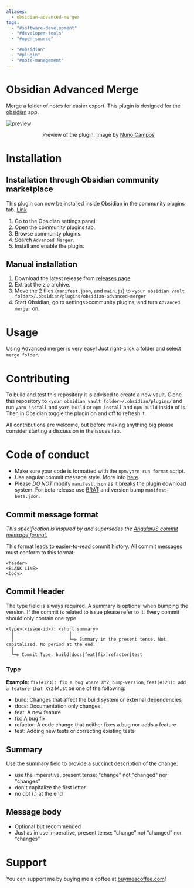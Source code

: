 ```yaml
---
aliases:
  - obsidian-advanced-merger
tags:
  - "#software-development"
  - "#developer-tools"
  - "#open-source"

  - "#obsidian"
  - "#plugin"
  - "#note-management"
---
```

# Obsidian Advanced Merge

Merge a folder of notes for easier export. This plugin is designed for the [obsidian](https://obsidian.md/) app.

![preview](https://github.com/antoKeinanen/obsidian-advanced-merger/blob/master/media/1%200Ghz5j7MB_oKJdxoIc5-lg.gif?raw=true)

<p align="center">
Preview of the plugin. Image by
<a href="https://medium.com/technology-hits/obsidian-plugins-review-14-20d087f0e23a">Nuno Campos</a>
</p>

# Installation

## Installation through Obsidian community marketplace

This plugin can now be installed inside Obsidian in the community plugins tab. [Link](obsidian://show-plugin?id=advanced-merger)

1. Go to the Obsidian settings panel.
2. Open the community plugins tab.
3. Browse community plugins.
4. Search `Advanced Merger`.
5. Install and enable the plugin.

## Manual installation

1. Download the latest release from [releases page](https://github.com/antoKeinanen/obsidian-advanced-merger/releases).
2. Extract the zip archive.
3. Move the 2 files (`manifest.json`, and `main.js`) to `<your obsidian vault folder>/.obsidian/plugins/obsidian-advanced-merger`
4. Start Obsidian, go to settings>community plugins, and turn `Advanced merger` on.

# Usage

Using Advanced merger is very easy! Just right-click a folder and select `merge folder`.

# Contributing

To build and test this repository it is advised to create a new vault. Clone this repository to `<your obsidian vault folder>/.obsidian/plugins/` and run `yarn install` and `yarn build` or `npm install` and `npm build` inside of is. Then in Obsidian toggle the plugin on and off to refresh it.

All contributions are welcome, but before making anything big please consider starting a discussion in the issues tab.

# Code of conduct

-   Make sure your code is formatted with the `npm/yarn run format` script.
-   Use angular commit message style. More info [here](https://github.com/antoKeinanen/obsidian-advanced-merger#commit-message-format).
-   Please _DO NOT_ modify `manifest.json` as it breaks the plugin download system. For beta release use [BRAT](https://tfthacker.com/Obsidian+Plugins+by+TfTHacker/BRAT+-+Beta+Reviewer's+Auto-update+Tool/Quick+guide+for+using+BRAT#Testing+Plugins) and version bump `manifest-beta.json`.

## Commit message format

_This specification is inspired by and supersedes the [AngularJS commit message format.](https://github.com/angular/angular/blob/main/CONTRIBUTING.md#commit)_

This format leads to easier-to-read commit history.
All commit messages must conform to this format:

```
<header>
<BLANK LINE>
<body>
```

## Commit Header

The type field is always required. A summary is optional when bumping the version. If the commit is related to issue please refer to it. Every commit should only contain one type.

```
<type>(<issue-id>): <short summary>
  │						│
  │						└─⫸ Summary in the present tense. Not capitalized. No period at the end.
  │
  └─⫸ Commit Type: build|docs|feat|fix|refactor|test
```

### Type

**Example**: `fix(#123): fix a bug where XYZ`, `bump-version`, `feat(#123): add a feature that XYZ`
Must be one of the following:

-   build: Changes that affect the build system or external dependencies
-   docs: Documentation only changes
-   feat: A new feature
-   fix: A bug fix
-   refactor: A code change that neither fixes a bug nor adds a feature
-   test: Adding new tests or correcting existing tests

## Summary

Use the summary field to provide a succinct description of the change:

-   use the imperative, present tense: "change" not "changed" nor "changes"
-   don't capitalize the first letter
-   no dot (.) at the end

## Message body

-   Optional but recommended
-   Just as in <subject> use imperative, present tense: “change” not “changed” nor “changes”

# Support

You can support me by buying me a coffee at [buymeacoffee.com](https://www.buymeacoffee.com/antokeinanen)!
